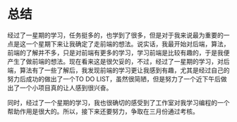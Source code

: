 # 总结

经过了一星期的学习，任务挺多的，也学到了很多，但是对于我来说最为重要的一点是这一个星期下来让我确定了走前端的想法。说实话，我最开始对后端，算法，前端的了解并不多，只是对前端有更多的学习，学习前端是比较有趣的，于是我便产生了做前端的想法。现在看来这是很欠妥的，不过，经过了一星期的学习，对后端，算法有了一些了解后，我发现前端的学习更让我感到有趣，尤其是经过自己的努力后成功的做出了一个TO DO LIST，虽然很简陋，但是努力了一个近下午后做出了一个小项目真的让人感到很兴奋。

同时，经过了一个星期的学习，我也很确切的感受到了工作室对我学习编程的一个帮助作用是很大的。所以，接下来还要努力，争取在三月份通过考核。